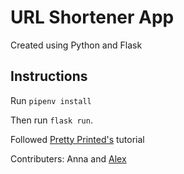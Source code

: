 # URL Shortener App

Created using Python and Flask

## Instructions

Run `pipenv install` 

Then run `flask run`.

Followed [Pretty Printed's](https://www.youtube.com/watch?v=rGQKHpjMn_M&ab_channel=PrettyPrinted) tutorial

Contributers: Anna and [Alex](https://github.com/AKP-13)
